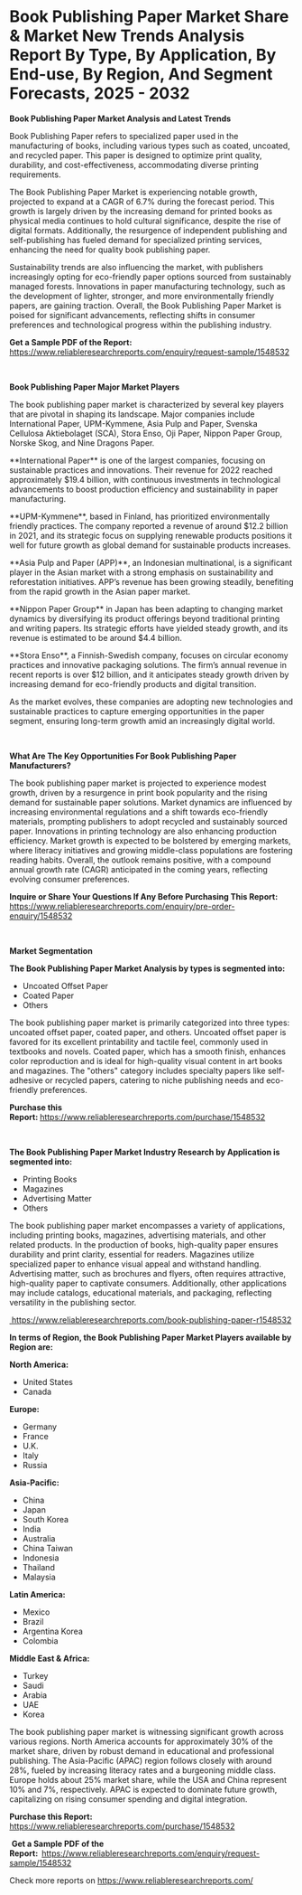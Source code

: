 <p><h1>Book Publishing Paper Market Share & Market New Trends Analysis Report By Type, By Application, By End-use, By Region, And Segment Forecasts, 2025 - 2032</h1></p><p><strong>Book Publishing Paper Market Analysis and Latest Trends</strong></p>
<p><p>Book Publishing Paper refers to specialized paper used in the manufacturing of books, including various types such as coated, uncoated, and recycled paper. This paper is designed to optimize print quality, durability, and cost-effectiveness, accommodating diverse printing requirements.</p><p>The Book Publishing Paper Market is experiencing notable growth, projected to expand at a CAGR of 6.7% during the forecast period. This growth is largely driven by the increasing demand for printed books as physical media continues to hold cultural significance, despite the rise of digital formats. Additionally, the resurgence of independent publishing and self-publishing has fueled demand for specialized printing services, enhancing the need for quality book publishing paper.</p><p>Sustainability trends are also influencing the market, with publishers increasingly opting for eco-friendly paper options sourced from sustainably managed forests. Innovations in paper manufacturing technology, such as the development of lighter, stronger, and more environmentally friendly papers, are gaining traction. Overall, the Book Publishing Paper Market is poised for significant advancements, reflecting shifts in consumer preferences and technological progress within the publishing industry.</p></p>
<p><strong>Get a Sample PDF of the Report:&nbsp;</strong> <a href="https://www.reliableresearchreports.com/enquiry/request-sample/1548532?utm_campaign=1720&utm_medium=2&utm_source=Github&utm_content=ia&utm_term=01042025&utm_id=book-publishing-paper">https://www.reliableresearchreports.com/enquiry/request-sample/1548532</a></p>
<p>&nbsp;</p>
<p><strong>Book Publishing Paper Major Market Players</strong></p>
<p><p>The book publishing paper market is characterized by several key players that are pivotal in shaping its landscape. Major companies include International Paper, UPM-Kymmene, Asia Pulp and Paper, Svenska Cellulosa Aktiebolaget (SCA), Stora Enso, Oji Paper, Nippon Paper Group, Norske Skog, and Nine Dragons Paper.</p><p>**International Paper** is one of the largest companies, focusing on sustainable practices and innovations. Their revenue for 2022 reached approximately $19.4 billion, with continuous investments in technological advancements to boost production efficiency and sustainability in paper manufacturing.</p><p>**UPM-Kymmene**, based in Finland, has prioritized environmentally friendly practices. The company reported a revenue of around $12.2 billion in 2021, and its strategic focus on supplying renewable products positions it well for future growth as global demand for sustainable products increases.</p><p>**Asia Pulp and Paper (APP)**, an Indonesian multinational, is a significant player in the Asian market with a strong emphasis on sustainability and reforestation initiatives. APP’s revenue has been growing steadily, benefiting from the rapid growth in the Asian paper market.</p><p>**Nippon Paper Group** in Japan has been adapting to changing market dynamics by diversifying its product offerings beyond traditional printing and writing papers. Its strategic efforts have yielded steady growth, and its revenue is estimated to be around $4.4 billion.</p><p>**Stora Enso**, a Finnish-Swedish company, focuses on circular economy practices and innovative packaging solutions. The firm’s annual revenue in recent reports is over $12 billion, and it anticipates steady growth driven by increasing demand for eco-friendly products and digital transition.</p><p>As the market evolves, these companies are adopting new technologies and sustainable practices to capture emerging opportunities in the paper segment, ensuring long-term growth amid an increasingly digital world.</p></p>
<p>&nbsp;</p>
<p><strong>What Are The Key Opportunities For Book Publishing Paper Manufacturers?</strong></p>
<p><p>The book publishing paper market is projected to experience modest growth, driven by a resurgence in print book popularity and the rising demand for sustainable paper solutions. Market dynamics are influenced by increasing environmental regulations and a shift towards eco-friendly materials, prompting publishers to adopt recycled and sustainably sourced paper. Innovations in printing technology are also enhancing production efficiency. Market growth is expected to be bolstered by emerging markets, where literacy initiatives and growing middle-class populations are fostering reading habits. Overall, the outlook remains positive, with a compound annual growth rate (CAGR) anticipated in the coming years, reflecting evolving consumer preferences.</p></p>
<p><strong>Inquire or Share Your Questions If Any Before Purchasing This Report:</strong> <a href="https://www.reliableresearchreports.com/enquiry/pre-order-enquiry/1548532?utm_campaign=1720&utm_medium=2&utm_source=Github&utm_content=ia&utm_term=01042025&utm_id=book-publishing-paper">https://www.reliableresearchreports.com/enquiry/pre-order-enquiry/1548532</a></p>
<p>&nbsp;</p>
<p><strong>Market Segmentation</strong></p>
<p><strong>The Book Publishing Paper Market Analysis by types is segmented into:</strong></p>
<p><ul><li>Uncoated Offset Paper</li><li>Coated Paper</li><li>Others</li></ul></p>
<p><p>The book publishing paper market is primarily categorized into three types: uncoated offset paper, coated paper, and others. Uncoated offset paper is favored for its excellent printability and tactile feel, commonly used in textbooks and novels. Coated paper, which has a smooth finish, enhances color reproduction and is ideal for high-quality visual content in art books and magazines. The "others" category includes specialty papers like self-adhesive or recycled papers, catering to niche publishing needs and eco-friendly preferences.</p></p>
<p><strong>Purchase this Report:&nbsp;</strong><a href="https://www.reliableresearchreports.com/purchase/1548532?utm_campaign=1720&utm_medium=2&utm_source=Github&utm_content=ia&utm_term=01042025&utm_id=book-publishing-paper">https://www.reliableresearchreports.com/purchase/1548532</a></p>
<p>&nbsp;</p>
<p><strong>The Book Publishing Paper Market Industry Research by Application is segmented into:</strong></p>
<p><ul><li>Printing Books</li><li>Magazines</li><li>Advertising Matter</li><li>Others</li></ul></p>
<p><p>The book publishing paper market encompasses a variety of applications, including printing books, magazines, advertising materials, and other related products. In the production of books, high-quality paper ensures durability and print clarity, essential for readers. Magazines utilize specialized paper to enhance visual appeal and withstand handling. Advertising matter, such as brochures and flyers, often requires attractive, high-quality paper to captivate consumers. Additionally, other applications may include catalogs, educational materials, and packaging, reflecting versatility in the publishing sector.</p></p>
<p><a href="https://www.reliableresearchreports.com/book-publishing-paper-r1548532?utm_campaign=1720&utm_medium=2&utm_source=Github&utm_content=ia&utm_term=01042025&utm_id=book-publishing-paper">&nbsp;https://www.reliableresearchreports.com/book-publishing-paper-r1548532</a></p>
<p><strong>In terms of Region, the Book Publishing Paper Market Players available by Region are:</strong></p>
<p>
    <p> <strong> North America: </strong>
        <ul>
            <li>United States</li>
            <li>Canada</li>
        </ul>
        </p> 
    <p> <strong> Europe: </strong>
        <ul>
            <li>Germany</li>
            <li>France</li>
            <li>U.K.</li>
            <li>Italy</li>
            <li>Russia</li>
        </ul>
        </p> 
    <p> <strong> Asia-Pacific: </strong>
        <ul>
            <li>China</li>
            <li>Japan</li>
            <li>South Korea</li>
            <li>India</li>
            <li>Australia</li>
            <li>China Taiwan</li>
            <li>Indonesia</li>
            <li>Thailand</li>
            <li>Malaysia</li>
        </ul>
        </p> 
    <p> <strong> Latin America: </strong>
        <ul>
            <li>Mexico</li>
            <li>Brazil</li>
            <li>Argentina Korea</li>
            <li>Colombia</li>
        </ul>
        </p> 
    <p> <strong> Middle East & Africa: </strong>
        <ul>
            <li>Turkey</li>
            <li>Saudi</li>
            <li>Arabia</li>
            <li>UAE</li>
            <li>Korea</li>
        </ul>
    </p>
    </p>
<p><p>The book publishing paper market is witnessing significant growth across various regions. North America accounts for approximately 30% of the market share, driven by robust demand in educational and professional publishing. The Asia-Pacific (APAC) region follows closely with around 28%, fueled by increasing literacy rates and a burgeoning middle class. Europe holds about 25% market share, while the USA and China represent 10% and 7%, respectively. APAC is expected to dominate future growth, capitalizing on rising consumer spending and digital integration.</p></p>
<p><strong>Purchase this Report: </strong><a href="https://www.reliableresearchreports.com/purchase/1548532?utm_campaign=1720&utm_medium=2&utm_source=Github&utm_content=ia&utm_term=01042025&utm_id=book-publishing-paper">https://www.reliableresearchreports.com/purchase/1548532</a></p>
<p>&nbsp;<strong>Get a Sample PDF of the Report:&nbsp;&nbsp;</strong><a href="https://www.reliableresearchreports.com/enquiry/request-sample/1548532?utm_campaign=1720&utm_medium=2&utm_source=Github&utm_content=ia&utm_term=01042025&utm_id=book-publishing-paper">https://www.reliableresearchreports.com/enquiry/request-sample/1548532</a></p>
<p><strong></strong></p>
<p>Check more reports on <a href="https://www.reliableresearchreports.com/?utm_campaign=1720&utm_medium=2&utm_source=Github&utm_content=ia&utm_term=01042025&utm_id=book-publishing-paper">https://www.reliableresearchreports.com/</a></p>